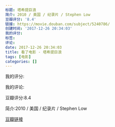```yaml
---
标题: 塔希提巨浪
简介: 2010 / 美国 / 纪录片 / Stephen Low
豆瓣评分: '8.4'
链接: https://movie.douban.com/subject/5240786/
创建时间: '2017-12-26 20:34:03'
我的评分:
标签:
评论:
date: 2017-12-26 20:34:03
title: 看了电影 - 塔希提巨浪
tags: [电影]
categories: []
---
```


我的评分:

我的评论:

豆瓣评分:8.4

简介:2010 / 美国 / 纪录片 / Stephen Low

[豆瓣链接](https://movie.douban.com/subject/5240786/)


